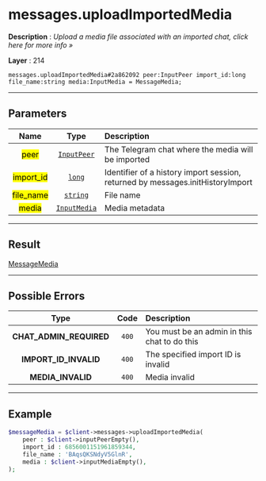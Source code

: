 # messages.uploadImportedMedia

**Description** : *Upload a media file associated with an imported chat, click here for more info &raquo;*

**Layer** : 214

```tl
messages.uploadImportedMedia#2a862092 peer:InputPeer import_id:long file_name:string media:InputMedia = MessageMedia;
```

---

## Parameters

| Name | Type | Description |
| :---: | :---: | :--- |
| <mark>peer</mark> | [`InputPeer`](type/InputPeer) | The Telegram chat where the media will be imported |
| <mark>import_id</mark> | [`long`](type/long) | Identifier of a history import session, returned by messages.initHistoryImport |
| <mark>file_name</mark> | [`string`](type/string) | File name |
| <mark>media</mark> | [`InputMedia`](type/InputMedia) | Media metadata |

---

## Result

[MessageMedia](type/MessageMedia)

---

## Possible Errors

| Type | Code | Description |
| :---: | :---: | :--- |
| **CHAT_ADMIN_REQUIRED** | `400` | You must be an admin in this chat to do this |
| **IMPORT_ID_INVALID** | `400` | The specified import ID is invalid |
| **MEDIA_INVALID** | `400` | Media invalid |

---

## Example

```php
$messageMedia = $client->messages->uploadImportedMedia(
	peer : $client->inputPeerEmpty(),
	import_id : 6856001151961859344,
	file_name : 'BAqsQKSNdyV5GlnR',
	media : $client->inputMediaEmpty(),
);
```